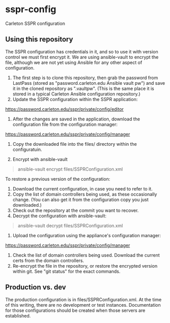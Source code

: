 # sspr-config
Carleton SSPR configuration

## Using this repository

The SSPR configuration has credentials in it, and so to use it with version control we must first encrypt it.  We are using ansible-vault to encrypt the file, although we are not yet using Ansible for any other aspect of configuration.

1. The first step is to clone this repository, then grab the password from LastPass (stored as "password.carleton.edu Ansible vault pw") and save it in the cloned repository as ".vaultpw".  (This is the same place it is stored in a typical Carleton Ansible configuration repository.)
1. Update the SSPR configuration within the SSPR application:

https://password.carleton.edu/sspr/private/config/editor

1. After the changes are saved in the application, download the configuration file from the configuration manager:

https://password.carleton.edu/sspr/private/config/manager

1. Copy the downloaded file into the files/ directory within the configuratuin.

1. Encrypt with ansible-vault

> ansible-vault encrypt files/SSPRConfiguration.xml

To restore a previous version of the configuration:

1. Download the current configuration, in case you need to refer to it.
1. Copy the list of domain controllers being used, as these occasionally change.  (You can also get it from the configuration copy you just downloaded.)
1. Check out the repository at the commit you want to recover.
1. Decrypt the configuration with ansible-vault:

> ansible-vault decrypt files/SSPRConfiguration.xml

1. Upload the configuration using the appliance's configuration manager:

https://password.carleton.edu/sspr/private/config/manager

1. Check the list of domain controllers being used.  Download the current certs from the domain controllers.
1. Re-encrypt the file in the repository, or restore the encrypted version within git.  See "git status" for the exact commands.

## Production vs. dev

The production configuration is in files/SSPRConfiguration.xml.  At the time of this writing, there are no development or test instances.  Documentation for those configurations should be created when those servers are established. 

